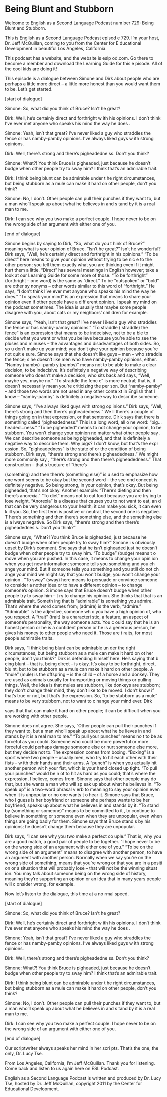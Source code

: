 # Being Blunt and Stubborn

Welcome to English as a Second Language Podcast num ber 729: Being Blunt and Stubborn. 

This is English as a Second Language Podcast episod e 729.  I’m your host, Dr. Jeff McQuillan, coming to you from the Center for E ducational Development in beautiful Los Angeles, California. 

This podcast has a website, and the website is eslp od.com.  Go there to become a member and download the Learning Guide for this e pisode.  All of the cool kids are doing it! 

This episode is a dialogue between Simone and Dirk about people who are perhaps a little more direct – a little more honest  than you would want them to be.  Let’s get started. 

[start of dialogue] 

Simone:  So, what did you think of Bruce?  Isn’t he  great? 

Dirk:  Well, he’s certainly direct and forthright w ith his opinions.  I don’t think I’ve ever met anyone who speaks his mind the way he does . 

Simone:  Yeah, isn’t that great?  I’ve never liked a guy who straddles the fence or has namby-pamby opinions.  I’ve always liked guys w ith strong opinions. 

Dirk:  Well, there’s strong and there’s pigheadedne ss.  Don’t you think? 

Simone:  What?!  You think Bruce is pigheaded, just  because he doesn’t budge when other people try to sway him?  I think that’s an admirable trait. 

Dirk:  I think being blunt can be admirable under t he right circumstances, but being stubborn as a mule can make it hard on other people, don’t you think? 

Simone:  No, I don’t.  Other people can pull their punches if they want to, but a man who’ll speak up about what he believes in and s tand by it is a real man to me. 

Dirk:  I can see why you two make a perfect couple.   I hope never to be on the wrong side of an argument with either one of you.   

[end of dialogue] 

Simone begins by saying to Dirk, “So, what do you t hink of Bruce?” meaning what is your opinion of Bruce.  “Isn’t he great?”  Isn’t he wonderful?  Dirk says, “Well, he’s certainly direct and forthright in his opinions.”  “To be direct” here means to give your opinion without trying to be nic e to the other person; you tell them exactly what you are thinking even if it might  hurt them a little.  “Direct” has several meanings in English however; take a look at  our Learning Guide for some more of those.  “To be forthright” (forthright  – one word) is the same as “direct.”  To be “outspoken” or “bold” are other sy nonyms – other words similar to this word of “forthright.”  He says, “I don’t think  I’ve ever met anyone who speaks his mind the way he does.”  “To speak your mind” is  an expression that means to share your opinion even if other people have a diff erent opinion.  I speak my mind on the podcast sometimes.  The idea is usually  that maybe some people disagree with you, about cats or my neighbors’ chil dren for example. 

Simone says, “Yeah, isn’t that great?  I’ve never l iked a guy who straddles the fence or has namby-pamby opinions.”  “To straddle ( straddle) the fence” is an expression that means to be indecisive, not to be a ble to decide what you want or what you believe because you’re able to see the pluses and minuses – the advantages and disadvantages of both sides.  So, yo u don’t make up your mind; you don’t give your opinion because you’re not quit e sure.  Simone says that she doesn’t like guys – men – who straddle the fence; s he doesn’t like men who have namby-pamby opinions, either.  “Namby (namby) -pamb y (pamby)” means not to be able to make a clear decision, to be indecisive.   It’s definitely a negative way of describing someone who doesn’t make a decision, who sits back and says, “Well, maybe yes, maybe no.”  “To straddle the fenc e” is more neutral; that is, it doesn’t necessarily mean you’re criticizing the per son.  But “namby-pamby” – and those two words are not used in any other conte xt in English that I know – “namby-pamby” is definitely a negative way to descr ibe someone.   

Simone says, “I’ve always liked guys with strong op inions.”  Dirk says, “Well, there’s strong and then there’s pigheadedness.”  We ll there’s a couple of things going on in that expression, or that sentence.  Dir k says that there is something called “pigheadedness.”  This is a long word, all o ne word: “pig…headed…ness.” “To be pigheaded” means to not change your opinion,  to be stubborn.  You won’t change your opinion no matter what other people say .  We can describe someone as being pigheaded, and that is definitely a negative way to describe them.  Why pigs?  I don’t know, but that’s the expr ession.  So, “pigheadedness” is the state of or the condition of being stubborn.   Dirk says, “there’s strong and there’s pigheadedness.”  We might more commonly say , “there’s strong and then there’s pigheadedness.”  That construction – that s tructure of “there’s  

(something) and then there’s (something else)” is u sed to emphasize how one word seems to be okay but the second word – the sec ond concept is definitely negative.  So being strong, in your opinion, that’s  okay.  But being pigheaded, that’s not okay.  Another example: “There’s dieting  and then there’s anorexia.” “To diet” means not to eat food because you are try ing to lose weight.  “Anorexia” is a disease that causes you to not want to eat, an d that can be very dangerous to your health; it can make you sick, it can even k ill you.  So, the first term is positive or neutral, the second one is negative.  T here’s something and then there’s something else, and the something else is a lways negative.  So Dirk says, “there’s strong and then there’s pigheadednes s.  Don’t you think?” 

Simone says, “What?!  You think Bruce is pigheaded,  just because he doesn’t budge when other people try to sway him?”  Simone i s obviously upset by Dirk’s comment.  She says that he isn’t pigheaded just he doesn’t budge when other people try to sway him.  “To budge” (budge) means t o move when you are pushed.  In this case, it means to change your opin ion when you get new information; someone tells you something and you ch ange your mind.  But if someone tells you something and you still do not ch ange your mind we might say that you won’t budge, you won’t change your opinion .  “To sway” (sway) here means to persuade or convince someone to consider a nother idea or to have a different opinion – to change someone’s opinion.  S imone says that Bruce doesn’t budge when other people try to sway him – t ry to change his opinion. She thinks that that is an admirable trait.  Someth ing that is “admirable” is something you admire.  That’s where the word comes from; (admire) is the verb, “admire.”  “Admirable” is the adjective, someone wh o you have a high opinion of, who you respect.  A “trait” (trait) is a characteri stic, a feature, an aspect of someone’s personality, the way someone acts.  You c ould say that he is an honest person or he is a confident person or he is a generous person, he gives his money to other people who need it.  Those are t raits, for most people admirable traits. 

Dirk says, “I think being blunt can be admirable un der the right circumstances, but being stubborn as a mule can make it hard on ot her people, don’t you think?” Dirk is defending himself here.  He’s saying that b eing blunt – that is, being direct – is okay.  It’s okay to be forthright, direct, blu nt, but to be stubborn as a mule can make it hard on other people.  A “mule” (mule) is the offspring – is the child – of a horse and a donkey.  They are used as animals usually for transporting or moving things or pulling things.  Well, the idea is  that mules are stubborn, like donkeys are stubborn; they don’t change their mind,  they don’t like to be moved. I don’t know if that’s true or not, but that’s the expression.  So, “to be stubborn as a mule” means to be very stubborn, not to want to c hange your mind ever.  Dirk  

says that that can make it hard on other people; it  can be difficult when you are working with other people. 

Simone does not agree.  She says, “Other people can  pull their punches if they want to, but a man who’ll speak up about what he be lieves in and stands by it is a real man to me.”  “To pull your punches” means no t to be as forceful as you could.  Someone who could be more powerful or more forceful could perhaps damage someone else or hurt someone else more, but they decide not to.  The expression comes from boxing.  “Boxing” is a sport where two people – usually men, who try to hit each other with their fists – w ith their hands and their arms.  A “punch” is when you actually hit another person wit h your fist, which is your hand closed up tight.  “To pull your punches” would be n ot to hit as hard as you could; that’s where the expression, I believe, comes from.   Simone says that other people may do that, but she wants a man who will sp eak up about what he believes in.  “To speak up” is a two-word phrasal v erb to meaning to say your opinion even when it is unpopular or no one wants t o hear it.  Simone says that Bruce, who I guess is her boyfriend or someone she perhaps wants to be her boyfriend, speaks up about what he believes in and stands by it.  “To stand by (something or someone)” means to be committed to it , to continue to believe in something or someone even when they are unpopular, even when things are going badly for them.  Simone says that Bruce stand s by his opinions; he doesn’t change them because they are unpopular. 

Dirk says, “I can see why you two make a perfect co uple.”  That is, why you are a good match, a good pair of people to be together.  “I hope never to be on the wrong side of an argument with either one of you.”  “To be on the wrong side of an argument” means to disagree with another person,  to have an argument with another person.  Normally when we say you’re on the  wrong side of something, means that you’re wrong or that you are in a positi on or a situation that will probably lose – that will not be the winning situat ion.  You may talk about someone being on the wrong side of history, meaning  they’re supporting an opinion or an idea that in many years people will c onsider wrong, for example.   

Now let’s listen to the dialogue, this time at a no rmal speed. 

[start of dialogue] 

Simone:  So, what did you think of Bruce?  Isn’t he  great? 

Dirk:  Well, he’s certainly direct and forthright w ith his opinions.  I don’t think I’ve ever met anyone who speaks his mind the way he does . 

Simone:  Yeah, isn’t that great?  I’ve never liked a guy who straddles the fence or has namby-pamby opinions.  I’ve always liked guys w ith strong opinions. 

Dirk:  Well, there’s strong and there’s pigheadedne ss.  Don’t you think? 

Simone:  What?!  You think Bruce is pigheaded, just  because he doesn’t budge when other people try to sway him?  I think that’s an admirable trait. 

Dirk:  I think being blunt can be admirable under t he right circumstances, but being stubborn as a mule can make it hard on other people, don’t you think? 

Simone:  No, I don’t.  Other people can pull their punches if they want to, but a man who’ll speak up about what he believes in and s tand by it is a real man to me. 

Dirk:  I can see why you two make a perfect couple.   I hope never to be on the wrong side of an argument with either one of you.   

[end of dialogue] 

Our scriptwriter always speaks her mind in her scri pts.  That’s the one, the only, Dr. Lucy Tse.   

From Los Angeles, California, I’m Jeff McQuillan.  Thank you for listening.  Come back and listen to us again here on ESL Podcast. 

English as a Second Language Podcast is written and  produced by Dr. Lucy Tse, hosted by Dr. Jeff McQuillan, copyright 2011 by the  Center for Educational Development.

